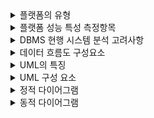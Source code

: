 <details>
<summary>플랫폼의 유형</summary>
  <b>싱투멀</b><br/>
  싱글 사이드 / 투 사이드 / 멀티 사이드 플랫폼
</details>

<details>
<summary>플랫폼 성능 특성 측정항목</summary>
  <b>경사응가</b><br/>
  경과시간 / 사용률 / 응답시간 / 가용성
</details>

<details>
<summary>DBMS 현행 시스템 분석 고려사항</summary>
  <b>가성호기구</b><br/>
  가용성 / 성능 / 상호호환성 / 기술지원 / 구축비용
</details>

<details>
<summary>데이터 흐름도 구성요소</summary>
  <b>프플스터</b><br/>
  Process / Data Flow / Data Store / Terminator
</details>

<details>
<summary>UML의 특징</summary>
  <b>가구명문</b><br/>
  가시화 / 구축 / 명세화 / 문서화 언어
</details>

<details>
<summary>UML 구성 요소</summary>
  <b>사관다</b><br/>
  사물 / 관계 / 다이어그램
</details>

<details>
<summary>정적 다이어그램</summary>
  <b>클객 컴배 복패</b><br/>
  경과시간 / 사용률 / 응답시간 / 가용성
</details>

<details>
<summary>동적 다이어그램</summary>
  <b>유시커 상활타</b><br/>
  경과시간 / 사용률 / 응답시간 / 가용성
</details>





























